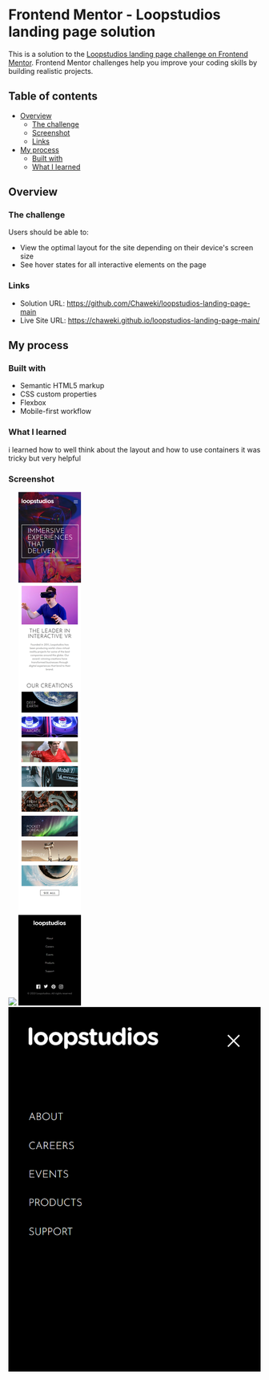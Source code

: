 # Frontend Mentor - Loopstudios landing page solution

This is a solution to the [Loopstudios landing page challenge on Frontend Mentor](https://www.frontendmentor.io/challenges/loopstudios-landing-page-N88J5Onjw). Frontend Mentor challenges help you improve your coding skills by building realistic projects. 

## Table of contents

- [Overview](#overview)
  - [The challenge](#the-challenge)
  - [Screenshot](#screenshot)
  - [Links](#links)
- [My process](#my-process)
  - [Built with](#built-with)
  - [What I learned](#what-i-learned)



## Overview

### The challenge

Users should be able to:

- View the optimal layout for the site depending on their device's screen size
- See hover states for all interactive elements on the page



### Links

- Solution URL: https://github.com/Chaweki/loopstudios-landing-page-main
- Live Site URL: https://chaweki.github.io/loopstudios-landing-page-main/

## My process

### Built with

- Semantic HTML5 markup
- CSS custom properties
- Flexbox
- Mobile-first workflow

### What I learned

i learned how to well think about the layout and how to use containers it was tricky but very helpful 


### Screenshot

![](./desktop_view.png)
![](./mobile_view.png)
![](./burger_menu.png)




